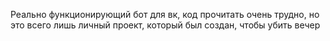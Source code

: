 Реально функционирующий бот для вк, код прочитать очень трудно, но это всего лишь личный проект, который был создан, чтобы убить вечер
